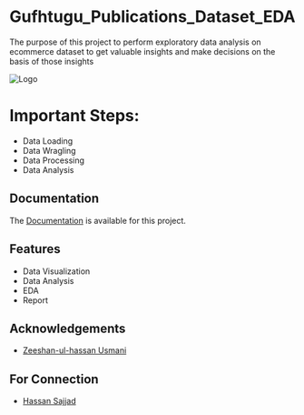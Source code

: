 
# Gufhtugu_Publications_Dataset_EDA

The purpose of this project to perform exploratory data analysis on ecommerce dataset to get
valuable insights and make decisions on the basis of those insights



![Logo](https://gufhtugu.com/wp-content/uploads/2019/10/gufhtugu-2.png)

# Important Steps:
- Data Loading
- Data Wragling
- Data Processing
- Data Analysis

    
## Documentation
The 
[Documentation](https://drive.google.com/file/d/1OU2jG9WihVNkwRg2NpRq0PDjBbUqNNzY/view?usp=sharing) is available for this project.

  
## Features

- Data Visualization
- Data Analysis
- EDA
- Report


## Acknowledgements
- [Zeeshan-ul-hassan Usmani](https://www.kaggle.com/zusmani/gufhtugu-publications-dataset-challenge)


## For Connection
- [Hassan Sajjad](https://www.linkedin.com/in/hassan-sajjad-193157b7/)
  

